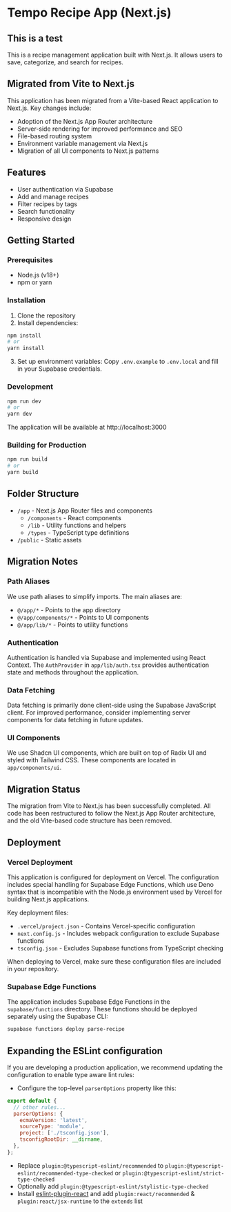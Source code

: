 # Tempo Recipe App (Next.js)

## This is a test

This is a recipe management application built with Next.js. It allows users to save, categorize, and search for recipes.

## Migrated from Vite to Next.js

This application has been migrated from a Vite-based React application to Next.js. Key changes include:

- Adoption of the Next.js App Router architecture
- Server-side rendering for improved performance and SEO
- File-based routing system
- Environment variable management via Next.js
- Migration of all UI components to Next.js patterns

## Features

- User authentication via Supabase
- Add and manage recipes
- Filter recipes by tags
- Search functionality
- Responsive design

## Getting Started

### Prerequisites

- Node.js (v18+)
- npm or yarn

### Installation

1. Clone the repository
2. Install dependencies:

```bash
npm install
# or
yarn install
```

3. Set up environment variables:
   Copy `.env.example` to `.env.local` and fill in your Supabase credentials.

### Development

```bash
npm run dev
# or
yarn dev
```

The application will be available at http://localhost:3000

### Building for Production

```bash
npm run build
# or
yarn build
```

## Folder Structure

- `/app` - Next.js App Router files and components
  - `/components` - React components
  - `/lib` - Utility functions and helpers
  - `/types` - TypeScript type definitions
- `/public` - Static assets

## Migration Notes

### Path Aliases

We use path aliases to simplify imports. The main aliases are:

- `@/app/*` - Points to the app directory
- `@/app/components/*` - Points to UI components
- `@/app/lib/*` - Points to utility functions

### Authentication

Authentication is handled via Supabase and implemented using React Context. The `AuthProvider` in `app/lib/auth.tsx` provides authentication state and methods throughout the application.

### Data Fetching

Data fetching is primarily done client-side using the Supabase JavaScript client. For improved performance, consider implementing server components for data fetching in future updates.

### UI Components

We use Shadcn UI components, which are built on top of Radix UI and styled with Tailwind CSS. These components are located in `app/components/ui`.

## Migration Status

The migration from Vite to Next.js has been successfully completed. All code has been restructured to follow the Next.js App Router architecture, and the old Vite-based code structure has been removed.

## Deployment

### Vercel Deployment

This application is configured for deployment on Vercel. The configuration includes special handling for Supabase Edge Functions, which use Deno syntax that is incompatible with the Node.js environment used by Vercel for building Next.js applications.

Key deployment files:

- `.vercel/project.json` - Contains Vercel-specific configuration
- `next.config.js` - Includes webpack configuration to exclude Supabase functions
- `tsconfig.json` - Excludes Supabase functions from TypeScript checking

When deploying to Vercel, make sure these configuration files are included in your repository.

### Supabase Edge Functions

The application includes Supabase Edge Functions in the `supabase/functions` directory. These functions should be deployed separately using the Supabase CLI:

```bash
supabase functions deploy parse-recipe
```

## Expanding the ESLint configuration

If you are developing a production application, we recommend updating the configuration to enable type aware lint rules:

- Configure the top-level `parserOptions` property like this:

```js
export default {
  // other rules...
  parserOptions: {
    ecmaVersion: 'latest',
    sourceType: 'module',
    project: ['./tsconfig.json'],
    tsconfigRootDir: __dirname,
  },
};
```

- Replace `plugin:@typescript-eslint/recommended` to `plugin:@typescript-eslint/recommended-type-checked` or `plugin:@typescript-eslint/strict-type-checked`
- Optionally add `plugin:@typescript-eslint/stylistic-type-checked`
- Install [eslint-plugin-react](https://github.com/jsx-eslint/eslint-plugin-react) and add `plugin:react/recommended` & `plugin:react/jsx-runtime` to the `extends` list
